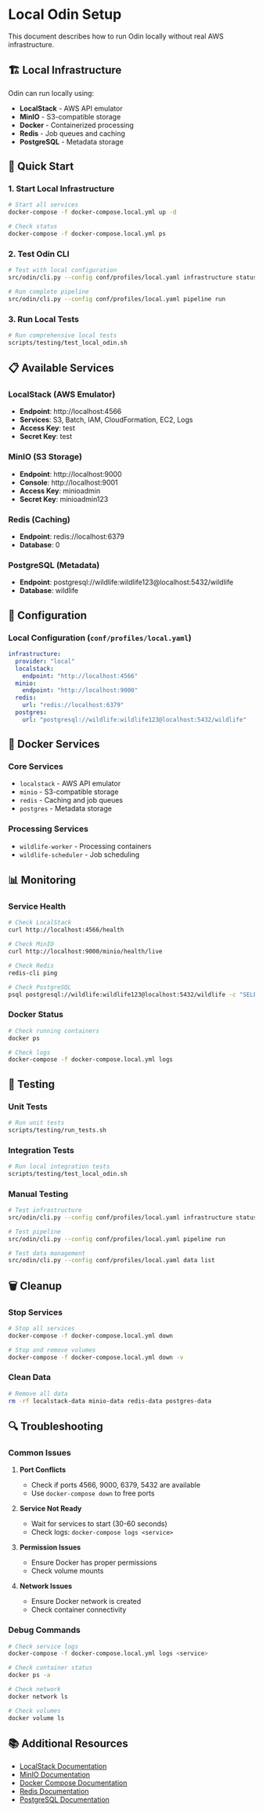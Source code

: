 # Local Odin Setup

This document describes how to run Odin locally without real AWS infrastructure.

## 🏗️ Local Infrastructure

Odin can run locally using:

- **LocalStack** - AWS API emulator
- **MinIO** - S3-compatible storage
- **Docker** - Containerized processing
- **Redis** - Job queues and caching
- **PostgreSQL** - Metadata storage

## 🚀 Quick Start

### 1. Start Local Infrastructure

```bash
# Start all services
docker-compose -f docker-compose.local.yml up -d

# Check status
docker-compose -f docker-compose.local.yml ps
```

### 2. Test Odin CLI

```bash
# Test with local configuration
src/odin/cli.py --config conf/profiles/local.yaml infrastructure status

# Run complete pipeline
src/odin/cli.py --config conf/profiles/local.yaml pipeline run
```

### 3. Run Local Tests

```bash
# Run comprehensive local tests
scripts/testing/test_local_odin.sh
```

## 📋 Available Services

### LocalStack (AWS Emulator)
- **Endpoint**: http://localhost:4566
- **Services**: S3, Batch, IAM, CloudFormation, EC2, Logs
- **Access Key**: test
- **Secret Key**: test

### MinIO (S3 Storage)
- **Endpoint**: http://localhost:9000
- **Console**: http://localhost:9001
- **Access Key**: minioadmin
- **Secret Key**: minioadmin123

### Redis (Caching)
- **Endpoint**: redis://localhost:6379
- **Database**: 0

### PostgreSQL (Metadata)
- **Endpoint**: postgresql://wildlife:wildlife123@localhost:5432/wildlife
- **Database**: wildlife

## 🔧 Configuration

### Local Configuration (`conf/profiles/local.yaml`)

```yaml
infrastructure:
  provider: "local"
  localstack:
    endpoint: "http://localhost:4566"
  minio:
    endpoint: "http://localhost:9000"
  redis:
    url: "redis://localhost:6379"
  postgres:
    url: "postgresql://wildlife:wildlife123@localhost:5432/wildlife"
```

## 🐳 Docker Services

### Core Services
- `localstack` - AWS API emulator
- `minio` - S3-compatible storage
- `redis` - Caching and job queues
- `postgres` - Metadata storage

### Processing Services
- `wildlife-worker` - Processing containers
- `wildlife-scheduler` - Job scheduling

## 📊 Monitoring

### Service Health
```bash
# Check LocalStack
curl http://localhost:4566/health

# Check MinIO
curl http://localhost:9000/minio/health/live

# Check Redis
redis-cli ping

# Check PostgreSQL
psql postgresql://wildlife:wildlife123@localhost:5432/wildlife -c "SELECT 1"
```

### Docker Status
```bash
# Check running containers
docker ps

# Check logs
docker-compose -f docker-compose.local.yml logs
```

## 🧪 Testing

### Unit Tests
```bash
# Run unit tests
scripts/testing/run_tests.sh
```

### Integration Tests
```bash
# Run local integration tests
scripts/testing/test_local_odin.sh
```

### Manual Testing
```bash
# Test infrastructure
src/odin/cli.py --config conf/profiles/local.yaml infrastructure status

# Test pipeline
src/odin/cli.py --config conf/profiles/local.yaml pipeline run

# Test data management
src/odin/cli.py --config conf/profiles/local.yaml data list
```

## 🗑️ Cleanup

### Stop Services
```bash
# Stop all services
docker-compose -f docker-compose.local.yml down

# Stop and remove volumes
docker-compose -f docker-compose.local.yml down -v
```

### Clean Data
```bash
# Remove all data
rm -rf localstack-data minio-data redis-data postgres-data
```

## 🔍 Troubleshooting

### Common Issues

1. **Port Conflicts**
   - Check if ports 4566, 9000, 6379, 5432 are available
   - Use `docker-compose down` to free ports

2. **Service Not Ready**
   - Wait for services to start (30-60 seconds)
   - Check logs: `docker-compose logs <service>`

3. **Permission Issues**
   - Ensure Docker has proper permissions
   - Check volume mounts

4. **Network Issues**
   - Ensure Docker network is created
   - Check container connectivity

### Debug Commands

```bash
# Check service logs
docker-compose -f docker-compose.local.yml logs <service>

# Check container status
docker ps -a

# Check network
docker network ls

# Check volumes
docker volume ls
```

## 📚 Additional Resources

- [LocalStack Documentation](https://docs.localstack.cloud/)
- [MinIO Documentation](https://docs.min.io/)
- [Docker Compose Documentation](https://docs.docker.com/compose/)
- [Redis Documentation](https://redis.io/docs/)
- [PostgreSQL Documentation](https://www.postgresql.org/docs/)
